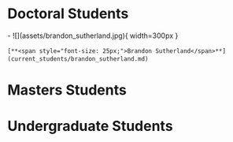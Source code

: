 <!--
EDITING GUIDELINES

The directory is organized with Material for MkDocs' grid feature.

To add an entry to this page, we need to two things:
1. Add a photo and entry to the current_student.md page.
2. Copy the template student page and fill it with your information.

To do the first:
Copy the template below and add it inside the <div> HTML blocks for the correct section, in alphabetical order by last name. Replace all `first` and `last` with your own name. Copy a professional photo of yourself names first_last.jpg (or .png, just make sure to update the filepath on the grid entry too) to the docs/directory/assets folder, cropped to be square and no larger than 600x600 in resolution. Preferably exactly 600x600.

To do the second:
Copy the template.md file in the docs/directory/current_students folder, renaming your copy to first_last.md of your name. Populate each section of the template with your information.

Once you've done this follow the instructions in the README.md to build and host the webpage locally (it's much easier than it sounds) and make sure everything looks good with your additions.

TEMPLATE
```
-   ![](assets/first_last.jpg){ width=300px }

    [**<span style="font-size: 25px;">First Last</span>**](current_students/first_last.md)
```

-->

# Doctoral Students

<div class="grid cards" markdown>
-   ![](assets/brandon_sutherland.jpg){ width=300px }

    [**<span style="font-size: 25px;">Brandon Sutherland</span>**](current_students/brandon_sutherland.md)
</div>

# Masters Students

<div class="grid cards" markdown>

</div>

# Undergraduate Students

<div class="grid cards" markdown>

</div>
